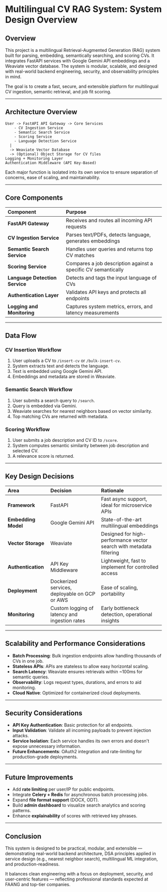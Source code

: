 # Multilingual CV RAG System: System Design Overview

## Overview

This project is a multilingual Retrieval-Augmented Generation (RAG) system built for parsing, embedding, semantically searching, and scoring CVs. It integrates FastAPI services with Google Gemini API embeddings and a Weaviate vector database. The system is modular, scalable, and designed with real-world backend engineering, security, and observability principles in mind.

The goal is to create a fast, secure, and extensible platform for multilingual CV ingestion, semantic retrieval, and job fit scoring.

---

## Architecture Overview

```
User -> FastAPI API Gateway -> Core Services
    - CV Ingestion Service
    - Semantic Search Service
    - Scoring Service
    - Language Detection Service
  |
  -> Weaviate Vector Database
  -> (Optional) Object Storage for CV files
Logging + Monitoring Layer
Authentication Middleware (API Key-Based)
```

Each major function is isolated into its own service to ensure separation of concerns, ease of scaling, and maintainability.

---

## Core Components

| Component | Purpose |
|:---|:---|
| **FastAPI Gateway** | Receives and routes all incoming API requests |
| **CV Ingestion Service** | Parses text/PDFs, detects language, generates embeddings |
| **Semantic Search Service** | Handles user queries and returns top CV matches |
| **Scoring Service** | Compares a job description against a specific CV semantically |
| **Language Detection Service** | Detects and tags the input language of CVs |
| **Authentication Layer** | Validates API keys and protects all endpoints |
| **Logging and Monitoring** | Captures system metrics, errors, and latency measurements |

---

## Data Flow

### CV Insertion Workflow
1. User uploads a CV to `/insert-cv` or `/bulk-insert-cv`.
2. System extracts text and detects the language.
3. Text is embedded using Google Gemini API.
4. Embeddings and metadata are stored in Weaviate.

### Semantic Search Workflow
1. User submits a search query to `/search`.
2. Query is embedded via Gemini.
3. Weaviate searches for nearest neighbors based on vector similarity.
4. Top matching CVs are returned with metadata.

### Scoring Workflow
1. User submits a job description and CV ID to `/score`.
2. System computes semantic similarity between job description and selected CV.
3. A relevance score is returned.

---

## Key Design Decisions

| Area | Decision | Rationale |
|:---|:---|:---|
| **Framework** | FastAPI | Fast async support, ideal for microservice APIs |
| **Embedding Model** | Google Gemini API | State-of-the-art multilingual embeddings |
| **Vector Storage** | Weaviate | Designed for high-performance vector search with metadata filtering |
| **Authentication** | API Key Middleware | Lightweight, fast to implement for controlled access |
| **Deployment** | Dockerized services, deployable on GCP or AWS | Ease of scaling, portability |
| **Monitoring** | Custom logging of latency and ingestion rates | Early bottleneck detection, operational insights |

---

## Scalability and Performance Considerations

- **Batch Processing**: Bulk ingestion endpoints allow handling thousands of CVs in one job.
- **Stateless APIs**: APIs are stateless to allow easy horizontal scaling.
- **Search Latency**: Weaviate ensures retrievals within ~100ms for semantic queries.
- **Observability**: Logs request types, durations, and errors to aid monitoring.
- **Cloud Native**: Optimized for containerized cloud deployments.

---

## Security Considerations

- **API Key Authentication**: Basic protection for all endpoints.
- **Input Validation**: Validate all incoming payloads to prevent injection attacks.
- **Service Isolation**: Each service handles its own errors and doesn't expose unnecessary information.
- **Future Enhancements**: OAuth2 integration and rate-limiting for production-grade deployments.

---

## Future Improvements

- Add **rate limiting** per user/IP for public endpoints.
- Integrate **Celery + Redis** for asynchronous batch processing jobs.
- Expand **file format support** (DOCX, ODT).
- Build **admin dashboard** to visualize search analytics and scoring patterns.
- Enhance **explainability** of scores with retrieved key phrases.

---

## Conclusion

This system is designed to be practical, modular, and extensible — demonstrating real-world backend architecture, DSA principles applied in service design (e.g., nearest neighbor search), multilingual ML integration, and production-readiness. 

It balances clean engineering with a focus on deployment, security, and user-centric features — reflecting professional standards expected at FAANG and top-tier companies.
